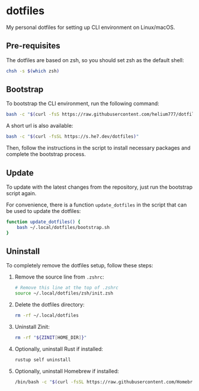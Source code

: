 # dotfiles

My personal dotfiles for setting up CLI environment on Linux/macOS.

## Pre-requisites

The dotfiles are based on zsh, so you should set zsh as the default shell:

```bash
chsh -s $(which zsh)
```

## Bootstrap

To bootstrap the CLI environment, run the following command:

```bash
bash -c "$(curl -fsS https://raw.githubusercontent.com/helium777/dotfiles/main/bootstrap.sh)"
```

A short url is also available:

```bash
bash -c "$(curl -fsSL https://s.he7.dev/dotfiles)"
```

Then, follow the instructions in the script to install necessary packages and complete the bootstrap process.

## Update

To update with the latest changes from the repository, just run the bootstrap script again.

For convenience, there is a function `update_dotfiles` in the script that can be used to update the dotfiles:

```bash
function update_dotfiles() {
    bash ~/.local/dotfiles/bootstrap.sh
}
```

## Uninstall

To completely remove the dotfiles setup, follow these steps:

1. Remove the source line from `.zshrc`:
    ```bash
    # Remove this line at the top of .zshrc
    source ~/.local/dotfiles/zsh/init.zsh
    ```

2. Delete the dotfiles directory:
    ```bash
    rm -rf ~/.local/dotfiles
    ```

3. Uninstall Zinit:
    ```bash
    rm -rf "${ZINIT[HOME_DIR]}"
    ```

4. Optionally, uninstall Rust if installed:
    ```bash
    rustup self uninstall
    ```

5. Optionally, uninstall Homebrew if installed:
    ```bash
    /bin/bash -c "$(curl -fsSL https://raw.githubusercontent.com/Homebrew/install/HEAD/uninstall.sh)"
    ```

